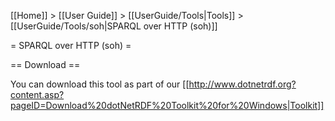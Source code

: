 [[Home]] > [[User Guide]] > [[UserGuide/Tools|Tools]] > [[UserGuide/Tools/soh|SPARQL over HTTP (soh)]]

= SPARQL over HTTP (soh) =



== Download ==

You can download this tool as part of our [[http://www.dotnetrdf.org?content.asp?pageID=Download%20dotNetRDF%20Toolkit%20for%20Windows|Toolkit]]